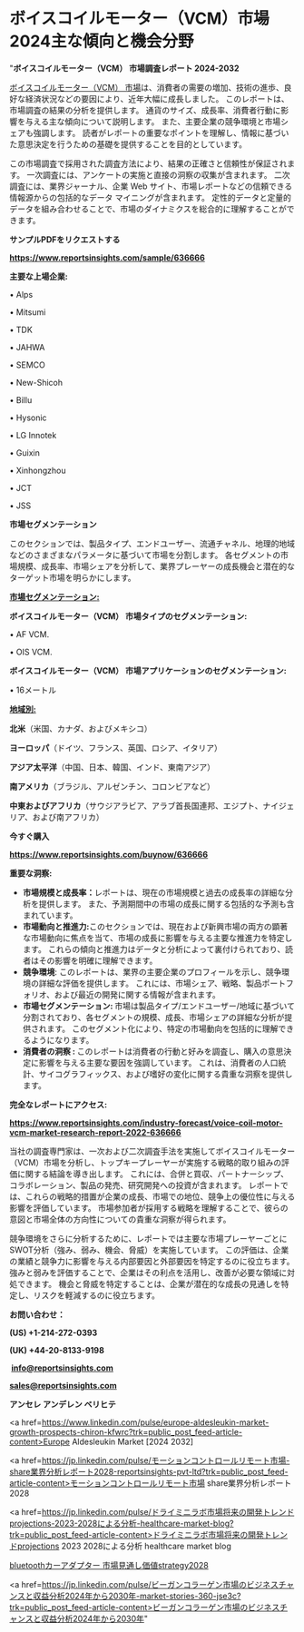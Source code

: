 # ボイスコイルモーター（VCM）市場2024主な傾向と機会分野

"<strong>ボイスコイルモーター（VCM） 市場調査レポート 2024-2032</strong>

<a href=https://www.reportsinsights.com/sample/636666>ボイスコイルモーター（VCM） 市場</a>は、消費者の需要の増加、技術の進歩、良好な経済状況などの要因により、近年大幅に成長しました。 このレポートは、市場調査の結果の分析を提供します。 通貨のサイズ、成長率、消費者行動に影響を与える主な傾向について説明します。 また、主要企業の競争環境と市場シェアも強調します。 読者がレポートの重要なポイントを理解し、情報に基づいた意思決定を行うための基礎を提供することを目的としています。

この市場調査で採用された調査方法により、結果の正確さと信頼性が保証されます。 一次調査には、アンケートの実施と直接の洞察の収集が含まれます。 二次調査には、業界ジャーナル、企業 Web サイト、市場レポートなどの信頼できる情報源からの包括的なデータ マイニングが含まれます。 定性的データと定量的データを組み合わせることで、市場のダイナミクスを総合的に理解することができます。

<strong><b>サンプルPDFをリクエストする</b></strong>

<a href=https://www.reportsinsights.com/sample/636666><strong><u>https://www.reportsinsights.com/sample/636666</u></strong></a>

<strong>主要な上場企業:</strong>

• Alps

• Mitsumi

• TDK

• JAHWA

• SEMCO

• New-Shicoh

• Billu

• Hysonic

• LG Innotek

• Guixin

• Xinhongzhou

• JCT

• JSS

<strong>市場セグメンテーション</strong>

このセクションでは、製品タイプ、エンドユーザー、流通チャネル、地理的地域などのさまざまなパラメータに基づいて市場を分割します。 各セグメントの市場規模、成長率、市場シェアを分析して、業界プレーヤーの成長機会と潜在的なターゲット市場を明らかにします。

<strong><u>市場セグメンテーション</u></strong><strong><u>:</u></strong>

<strong>ボイスコイルモーター（VCM） 市場タイプのセグメンテーション:</strong>

• AF VCM.

• OIS VCM.

<strong>ボイスコイルモーター（VCM） 市場アプリケーションのセグメンテーション:</strong>

• 16メートル

<strong><u>地域別</u></strong><strong><u>:</u></strong>

<strong>北米</strong>（米国、カナダ、およびメキシコ）

<strong>ヨーロッパ</strong>（ドイツ、フランス、英国、ロシア、イタリア）

<strong>アジア太平洋</strong>（中国、日本、韓国、インド、東南アジア）

<strong>南アメリカ</strong>（ブラジル、アルゼンチン、コロンビアなど）

<strong>中東およびアフリカ</strong>（サウジアラビア、アラブ首長国連邦、エジプト、ナイジェリア、および南アフリカ）

<strong>今すぐ購入</strong>

<a href=https://www.reportsinsights.com/buynow/636666><strong><u>https://www.reportsinsights.com/buynow/636666</u></strong></a>

<strong>重要な洞察:</strong>
<ul>
  <li><strong>市場規模と成長率：</strong>レポートは、現在の市場規模と過去の成長率の詳細な分析を提供します。 また、予測期間中の市場の成長に関する包括的な予測も含まれています。</li>
  <li><strong>市場動向と推進力:</strong>このセクションでは、現在および新興市場の両方の顕著な市場動向に焦点を当て、市場の成長に影響を与える主要な推進力を特定します。 これらの傾向と推進力はデータと分析によって裏付けられており、読者はその影響を明確に理解できます。</li>
  <li><strong>競争環境</strong>: このレポートは、業界の主要企業のプロフィールを示し、競争環境の詳細な評価を提供します。 これには、市場シェア、戦略、製品ポートフォリオ、および最近の開発に関する情報が含まれます。</li>
  <li><strong>市場セグメンテーション: </strong>市場は製品タイプ/エンドユーザー/地域に基づいて分割されており、各セグメントの規模、成長、市場シェアの詳細な分析が提供されます。 このセグメント化により、特定の市場動向を包括的に理解できるようになります。</li>
  <li><strong>消費者の洞察 : </strong>このレポートは消費者の行動と好みを調査し、購入の意思決定に影響を与える主要な要因を強調しています。 これは、消費者の人口統計、サイコグラフィックス、および嗜好の変化に関する貴重な洞察を提供します。</li>
</ul>
<strong>完全なレポートにアクセス:</strong>

<a href=https://www.reportsinsights.com/industry-forecast/voice-coil-motor-vcm-market-research-report-2022-636666><strong><u><b>https://www.reportsinsights.com/industry-forecast/voice-coil-motor-vcm-market-research-report-2022-636666</b></u></strong></a>

当社の調査専門家は、一次および二次調査手法を実施してボイスコイルモーター（VCM）市場を分析し、トップキープレーヤーが実施する戦略的取り組みの評価に関する結論を導き出します。 これには、合併と買収、パートナーシップ、コラボレーション、製品の発売、研究開発への投資が含まれます。 レポートでは、これらの戦略的措置が企業の成長、市場での地位、競争上の優位性に与える影響を評価しています。 市場参加者が採用する戦略を理解することで、彼らの意図と市場全体の方向性についての貴重な洞察が得られます。

競争環境をさらに分析するために、レポートでは主要な市場プレーヤーごとにSWOT分析（強み、弱み、機会、脅威）を実施しています。 この評価は、企業の業績と競争力に影響を与える内部要因と外部要因を特定するのに役立ちます。 強みと弱みを評価することで、企業はその利点を活用し、改善が必要な領域に対処できます。 機会と脅威を特定することは、企業が潜在的な成長の見通しを特定し、リスクを軽減するのに役立ちます。

<strong>お問い合わせ：</strong>

<strong>(US) +1-214-272-0393</strong>

<strong>(UK) +44-20-8133-9198</strong>

<strong> </strong><a href=info@reportsinsights.com><strong><u>info@reportsinsights.com</u></strong></a>

<a href=sales@reportsinsights.com><strong><u>sales@reportsinsights.com</u></strong></a>

<strong>アンセレ アンデレン ベリヒテ</strong>

<a href=https://www.linkedin.com/pulse/europe-aldesleukin-market-growth-prospects-chiron-kfwrc?trk=public_post_feed-article-content>Europe Aldesleukin Market [2024 2032]</a>

<a href=https://jp.linkedin.com/pulse/モーションコントロールリモート市場-share業界分析レポート2028-reportsinsights-pvt-ltd?trk=public_post_feed-article-content>モーションコントロールリモート市場 share業界分析レポート2028</a>

<a href=https://jp.linkedin.com/pulse/ドライミニラボ市場将来の開発トレンドprojections-2023-2028による分析-healthcare-market-blog?trk=public_post_feed-article-content>ドライミニラボ市場将来の開発トレンドprojections 2023 2028による分析 healthcare market blog</a>

<a href=https://www.linkedin.com/pulse/bluetoothカーアダプター-市場見通し価値strategy2028-community-market-research/>bluetoothカーアダプター 市場見通し価値strategy2028</a>

<a href=https://jp.linkedin.com/pulse/ビーガンコラーゲン市場のビジネスチャンスと収益分析2024年から2030年-market-stories-360-jse3c?trk=public_post_feed-article-content>ビーガンコラーゲン市場のビジネスチャンスと収益分析2024年から2030年</a>"
